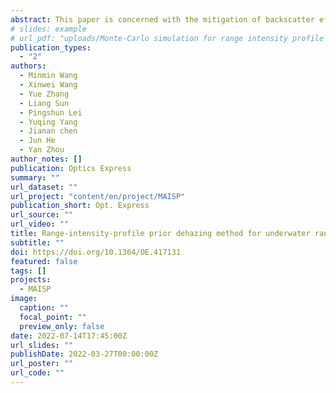 ```yaml
---
abstract: This paper is concerned with the mitigation of backscatter effects in a single gated image. A range-intensity-profile prior dehazing method is proposed to estimate scene depth and finely remove water backscatter at different depths for underwater range-gated imaging. It is based on the prior that the target intensity is distributed with range intensity profiles in gated images. The depth transmission and depth-noise map are then calculated from the scene depth. A high-quality image is restored by subtracting the depth-noise map and dividing the depth transmission. The simulation and experimental results show that the proposed method works well even if a portion of the estimated depth may be smaller than its real value, and the peak signal-to-noise ratio of dehazing images gets up to a doubled increase.
# slides: example
# url_pdf: "uploads/Monte-Carlo simulation for range intensity profile of underwater range gated imaging.pdf"
publication_types:
  - "2"
authors:
  - Minmin Wang
  - Xinwei Wang
  - Yue Zhang
  - Liang Sun
  - Pingshun Lei
  - Yuqing Yang
  - Jianan chen
  - Jun He
  - Yan Zhou
author_notes: []
publication: Optics Express
summary: ""
url_dataset: ""
url_project: "content/en/project/MAISP"
publication_short: Opt. Express
url_source: ""
url_video: ""
title: Range-intensity-profile prior dehazing method for underwater range-gated imaging
subtitle: ""
doi: https://doi.org/10.1364/OE.417131
featured: false
tags: []
projects:
  - MAISP
image:
  caption: ""
  focal_point: ""
  preview_only: false
date: 2022-07-14T17:45:00Z
url_slides: ""
publishDate: 2022-03-27T00:00:00Z
url_poster: ""
url_code: ""
---
```

